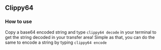 ## Clippy64

### How to use

Copy a base64 encoded string and type ```clippy64 decode``` in your terminal to get the string decoded in your transfer area!
Simple as that, you can do the same to encode a string by typing ```clippy64 encode```
